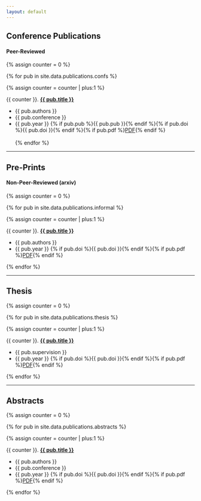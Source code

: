 ```yaml
---
layout: default
---
```


## Conference Publications
#### Peer-Reviewed

{% assign counter = 0 %}

{% for pub in site.data.publications.confs %}

 {% assign counter = counter | plus:1 %}

  {{ counter }}. <a href="{{ pub.url }}" _target="blank">**{{ pub.title }}**</a><br>
  - <i class="fas fa-users"></i> {{ pub.authors }}
  - <i class="fas fa-caret-right"></i> {{ pub.conference }}
  - <span class="shield shield-blue"><span><i class="fas fa-calendar"></i></span>{{ pub.year }}</span>
        {% if pub.pub %}<span class="shield shield-green"><span><i class="fas fa-book"></i></span>{{ pub.pub }}</span>{% endif %}{% if pub.doi %}<span class="shield shield-yellow"><span><i class="fas fa-fingerprint"></i></span>{{ pub.doi }}</span>{% endif %}{% if pub.pdf %}<a href="{{ pub.pdf }}" _target="blank" class="shield shield-red"><span><i class="fas fa-file-pdf"></i></span>PDF</a>{% endif %}<br>    
{% endfor %}

---

## Pre-Prints
#### Non-Peer-Reviewed (arxiv)

{% assign counter = 0 %}

{% for pub in site.data.publications.informal %}

 {% assign counter = counter | plus:1 %}

  {{ counter }}. <a href="{{ pub.url }}" _target="blank">**{{ pub.title }}**</a> <br>
  - <i class="fas fa-users"></i> {{ pub.authors }}
  - <span class="shield shield-blue"><span><i class="fas fa-calendar"></i></span>{{ pub.year }}</span>
        {% if pub.doi %}<span class="shield shield-yellow"><span><i class="fas fa-fingerprint"></i></span>{{ pub.doi }}</span>{% endif %}{% if pub.pdf %}<a href="{{ pub.pdf }}" _target="blank" class="shield shield-red"><span><i class="fas fa-file-pdf"></i></span>PDF</a>{% endif %}<br>    

{% endfor %}

---

## Thesis

{% assign counter = 0 %}

{% for pub in site.data.publications.thesis %}

 {% assign counter = counter | plus:1 %}

  {{ counter }}. <a href="{{ pub.url }}" _target="blank">**{{ pub.title }}**</a> <br>
  - <i class="fas fa-caret-right"></i> {{ pub.supervision }}
  - <span class="shield shield-blue"><span><i class="fas fa-calendar"></i></span>{{ pub.year }}</span>
        {% if pub.doi %}<span class="shield shield-yellow"><span><i class="fas fa-fingerprint"></i></span>{{ pub.doi }}</span>{% endif %}{% if pub.pdf %}<a href="{{ pub.pdf }}" _target="blank" class="shield shield-red"><span><i class="fas fa-file-pdf"></i></span>PDF</a>{% endif %}<br>    

{% endfor %}

---

## Abstracts

{% assign counter = 0 %}

{% for pub in site.data.publications.abstracts %}

 {% assign counter = counter | plus:1 %}

  {{ counter }}. <a href="{{ pub.url }}" _target="blank">**{{ pub.title }}**</a><br>
  - <i class="fas fa-users"></i> {{ pub.authors }}
  - <i class="fas fa-caret-right"></i> {{ pub.conference }}
  - <span class="shield shield-blue"><span><i class="fas fa-calendar"></i></span>{{ pub.year }}</span>
        {% if pub.doi %}<span class="shield shield-yellow"><span><i class="fas fa-fingerprint"></i></span>{{ pub.doi }}</span>{% endif %}{% if pub.pdf %}<a href="{{ pub.pdf }}" _target="blank" class="shield shield-red"><span><i class="fas fa-file-pdf"></i></span>PDF</a>{% endif %}<br>    

{% endfor %}
